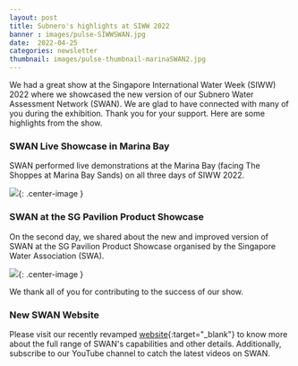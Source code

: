 ```yaml
---
layout: post
title: Subnero's highlights at SIWW 2022
banner : images/pulse-SIWWSWAN.jpg
date:  2022-04-25
categories: newsletter
thumbnail: images/pulse-thumbnail-marinaSWAN2.jpg
---
```


We had a great show at the Singapore International Water Week (SIWW) 2022 where we showcased the new version of our Subnero Water Assessment Network (SWAN). We are glad to have connected with many of you during the exhibition. Thank you for your support. Here are some highlights from the show.

### SWAN Live Showcase in Marina Bay

SWAN performed live demonstrations at the Marina Bay (facing The Shoppes at Marina Bay Sands) on all three days of SIWW 2022. 

![]({{site.baseurl}}/images/pulse-marinaSWAN.jpg){: .center-image  }

### SWAN at the SG Pavilion Product Showcase

On the second day, we shared about the new and improved version of SWAN at the SG Pavilion Product Showcase organised by the Singapore Water Association (SWA).

![]({{site.baseurl}}/images/pulse-SIWWpresentation.jpg){: .center-image  }

We thank all of you for contributing to the success of our show.

### New SWAN Website

Please visit our recently revamped [website](https://subnero.com/products/swan){:target="_blank"} to know more about the full range of SWAN's capabilities and other details. Additionally, subscribe to our YouTube channel to catch the latest videos on SWAN.
